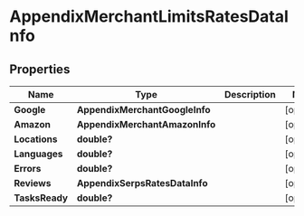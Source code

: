 # AppendixMerchantLimitsRatesDataInfo


## Properties

| Name | Type | Description | Notes |
|------------ | ------------- | ------------- | -------------|
**Google** | **AppendixMerchantGoogleInfo** |  |[optional]|
**Amazon** | **AppendixMerchantAmazonInfo** |  |[optional]|
**Locations** | **double?** |  |[optional]|
**Languages** | **double?** |  |[optional]|
**Errors** | **double?** |  |[optional]|
**Reviews** | **AppendixSerpsRatesDataInfo** |  |[optional]|
**TasksReady** | **double?** |  |[optional]|